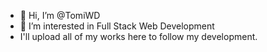 - 👋 Hi, I’m @TomiWD
- 👀 I’m interested in Full Stack Web Development
- I'll upload all of my works here to follow my development.

<!---
TomiWD/TomiWD is a ✨ special ✨ repository because its `README.md` (this file) appears on your GitHub profile.
You can click the Preview link to take a look at your changes.
--->
